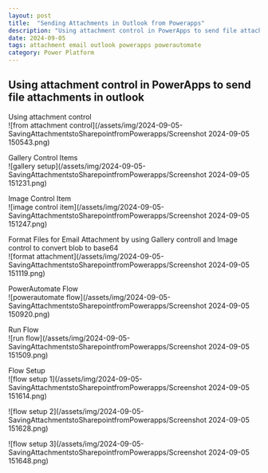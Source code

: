 ```yaml
---
layout: post
title:  "Sending Attachments in Outlook from Powerapps"
description: "Using attachment control in PowerApps to send file attachments in outlook"
date: 2024-09-05
tags: attachment email outlook powerapps powerautomate
category: Power Platform
---
```

## Using attachment control in PowerApps to send file attachments in outlook

Using attachment control \
![from attachment control](/assets/img/2024-09-05-SavingAttachmentstoSharepointfromPowerapps/Screenshot 2024-09-05 150543.png)

Gallery Control Items \
![gallery setup](/assets/img/2024-09-05-SavingAttachmentstoSharepointfromPowerapps/Screenshot 2024-09-05 151231.png)

Image Control Item \
![image control item](/assets/img/2024-09-05-SavingAttachmentstoSharepointfromPowerapps/Screenshot 2024-09-05 151247.png)

Format Files for Email Attachment by using Gallery controll and Image control to convert blob to base64 \
![format attachment](/assets/img/2024-09-05-SavingAttachmentstoSharepointfromPowerapps/Screenshot 2024-09-05 151119.png)

PowerAutomate Flow \
![powerautomate flow](/assets/img/2024-09-05-SavingAttachmentstoSharepointfromPowerapps/Screenshot 2024-09-05 150920.png)

Run Flow \
![run flow](/assets/img/2024-09-05-SavingAttachmentstoSharepointfromPowerapps/Screenshot 2024-09-05 151509.png)

Flow Setup \
![flow setup 1](/assets/img/2024-09-05-SavingAttachmentstoSharepointfromPowerapps/Screenshot 2024-09-05 151614.png)

![flow setup 2](/assets/img/2024-09-05-SavingAttachmentstoSharepointfromPowerapps/Screenshot 2024-09-05 151628.png)

![flow setup 3](/assets/img/2024-09-05-SavingAttachmentstoSharepointfromPowerapps/Screenshot 2024-09-05 151648.png)
